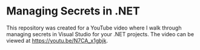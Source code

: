 # Managing Secrets in .NET

This repository was created for a YouTube video where I walk through managing secrets in Visual Studio for your .NET projects. The video can be viewed at https://youtu.be/N7CA_x1gbjk.
